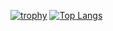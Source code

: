 [![trophy](https://github-profile-trophy.vercel.app/?username=unldenis&theme=onedark)](https://github.com/unldenis/github-profile-trophy)
[![Top Langs](https://github-readme-stats.vercel.app/api/top-langs/?username=unldenis&layout=donut)](https://github.com/anuraghazra/github-readme-stats)
